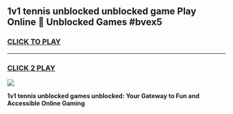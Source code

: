 
## 1v1 tennis unblocked unblocked game Play Online 👋 Unblocked Games #bvex5
<h3>
<a href="https://premium.freeplayer.one?title=1v1_tennis_unblocked&ref=21F">CLICK TO PLAY</a></h3>
<hr>

<h3>
<a href="https://premium.freeplayer.one?title=1v1_tennis_unblocked&ref=21F">CLICK 2 PLAY</a>
  
</h3>

<a href="https://premium.freeplayer.one?title=1v1_tennis_unblocked&ref=21F/"><img src="https://clearcache.store/games.png"></a>


**1v1 tennis unblocked games unblocked: Your Gateway to Fun and Accessible Online Gaming**
